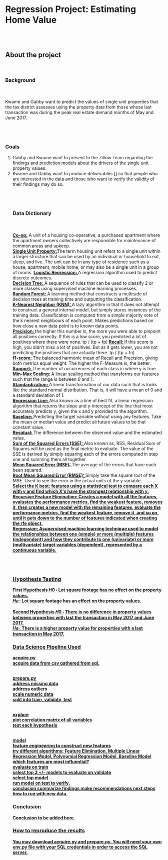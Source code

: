 <h1 style= 'font: chalkduster'> Regression Project: Estimating Home Value </h1><br><br>



<h2> About the project</h2><br>
<h3>Background</h3><br><br>
Kwame and Gabby want to predict the values of single unit properties that the tax district assesses using the property data from those whose last transaction was during the peak real estate demand months of May and June 2017. <br><br><br><br>


<h3>Goals</h3>
<ol>
<li>Gabby and Kwame want to present to the Zillow Team regarding the findings and prediction models about the drivers of the single unit property values.</li>
<li> Kwame and Gabby want to produce deliverables [] so that people who are interested in the data and those who want to verify the validity of their findings may do so.</li><br><br><br>
  
  
<h3> Data Dictionary</h3><br><br>
<b><u>Co-op:</b></u> A unit of a housing co-operative; a purchased apartment where the apartment owners collectively are responsible for maintenance of common areas and upkeep.<br>
<b><u>Single Unit Property:</b></u>The term housing unit refers to a single unit within a larger structure that can be used by an individual or household to eat, sleep, and live. The unit can be in any type of residence such as a house, apartment, mobile home, or may also be a single unit in a group of rooms.
<b><u>Logistic Regression: </b></u>  A regression algorithm used to predict discrete outcomes.<br>
<b><u>Decision Tree: </b></u> A sequence of rules that can be used to classify 2 or more classes using supervised machine learning processes.<br>
<b><u>Random Forest: </b></u> A learning method that constructs a multitude of decision trees at training time and outputting the classification.<br>
<b><u>K-Nearest Neighbor (KNN): </b></u> A lazy algorithm in that it does not attempt to construct a general internal model, but simply stores instances of the training data. Classification is computed from a simple majority vote of the k nearest neighbours of each point. Makes predictions based on how close a new data point is to known data points.<br>
<b><u>Precision: </b></u> the higher this number is, the more you were able to pinpoint all positives correctly. If this is a low score, you predicted a lot of positives where there were none. tp / (tp + fp)
<b><u>Recall: </b></u> If this score is high, you didn’t miss a lot of positives. But as it gets lower, you are not predicting the positives that are actually there. tp / (tp + fn) <br>
<b><u>f1-score: </b></u> The balanced harmonic mean of Recall and Precision, giving both metrics equal weight. The higher the F-Measure is, the better. <br>
<b><u>Support: </b></u> The number of occurrences of each class in where y is true. <br>
<b><u>Min-Max Scaling: </b></u> A linear scaling method that transforms our features such that the range is between 0 and 1.<br>
<b><u>Standardization: </b></u> A linear transformation of our data such that is looks like the standard normal distribution. That is, it will have a mean of 0 and a standard deviation of 1.<br>
<b><u>Regression Line: </b></u> Also known as a line of best fit, a linear regression algorithm that returns the slope and y-intercept of the line that most accurately predicts y, given the x and y provided to the algorithm. <br>
<b><u>Baseline: </b></u> Predicting the target variable without using any features. Take the mean or median value and predict all future values to be that constant value.<br>
<b><u>Residual: </b></u> The difference between the observed value and the estimated value.<br>
<b><u>Sum of the Squared Errors (SSE): </b></u> Also known as, RSS, Residual Sum of Squares will be used as the final metric to evaluate. The value of the SSE is derived by simply squaring each of the errors computed in step one and summing them all together<br>
<b><u>Mean Squared Error (MSE): </b></u> The average of the errors that have each been squared.<br>
<b><u>Root Mean Squared Error (RMSE): </b></u> Simply take the square root of the MSE. Used to see the error in the actual units of the y variable.<br>
<b><u>Select the K best: features using a statistical test to compare each X with y and find which X's have the strongest relationship with y.<br>
<b><u>Recursive Feature Elimination: </b></u> Creates a model with all the features, evaluates the performance metrics, find the weakest feature, removes it, then creates a new model with the remaining features, evaluate the performance metrics, find the weakest feature, remove it, and so on, until it gets down to the number of features indicated when creating the rfe object.<br>
<b><u>Regression: </b></u> Asupervised machine learning technique used to model the relationships between one (simple) or more (multiple) features (independent) and how they contribute to one (univariate) or more (multivariate) target variables (dependent), represented by a continuous variable. <br>
<br><br><br>


<h3>Hypothesis Testing </h3>
First Hypothesis 𝐻0 : Lot square footage has no effect on the property values.<br>
𝐻𝑎 : Lot square footage has an effect on the property values.<br><br>
Second Hypothesis
𝐻0 : There is no difference in property values between properties with last the transaction in May 2017 and June 2017.<br>
𝐻𝑎 : There is a higher property value for properties with a last transaction in May 2017. 



<h3>Data Science Pipeline Used</h3>
<b><u>acquire.py </b></u> <br>
acquire data from csv gathered from sql. <br><br>

<b><u> prepare.py </b></u> <br>
address missing data <br>
address outliers <br>
scale numeric data <br>
split into train, validate, test <br><br>

<b><u>explore </b></u> <br>
plot correlation matrix of all variables<br>
test each hypothesis<br><br>

<b><u>model</b></u> <br>
feature engineering to construct new features <br>
try different algorithms: Feature Elimination, Multiple Linear Regression Model, Polynomial Regression Model, Baseline Model
which features are most influential?<br>
evaluate on train<br>
select top 3 +/- models to evaluate on validate<br>
select top model<br>
run model on test to verify.<br>
conclusion
summarize findings
make recommendations
next steps
how to run with new data.


<h3>Conclusion</h3>
Conclusion to be added here.



<h3>How to reproduce the results</h3>
You may download acquire.py and prepare.py. You will need your own env.py file with your SQL credentials in order to access the SQL server.
